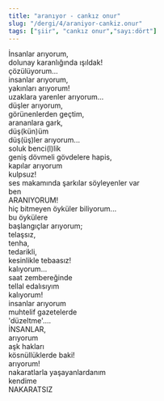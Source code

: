 ```yaml
---
title: "aranıyor - cankız onur"
slug: "/dergi/4/araniyor-cankiz.onur"
tags: ["şiir", "cankız onur","sayı:dört"]
---
```

İnsanlar arıyorum,  
dolunay karanlığında ışıldak!\
çözülüyorum...\
insanlar arıyorum,\
yakınları arıyorum!\
uzaklara yarenler arıyorum...\
düşler arıyorum,\
görünenlerden geçtim,\
arananlara gark,\
düş(kün)üm\
düş(üş)ler arıyorum...\
soluk benci(l)lik\
geniş dövmeli gövdelere hapis,\
kapılar arıyorum\
kulpsuz!\
ses makamında şarkılar söyleyenler var\
ben\
ARANIYORUM!\
hiç bitmeyen öyküler biliyorum...\
bu öykülere\
başlangıçlar arıyorum;\
telaşsız,\
tenha,\
tedarikli,\
kesinlikle tebaasız!\
kalıyorum...\
saat zembereğinde\
tellal edalısıyım\
kalıyorum!\
insanlar arıyorum\
muhtelif gazetelerde\
'düzeltme'....\
İNSANLAR,\
arıyorum\
aşk hakları\
kösnüllüklerde baki!\
arıyorum!\
nakaratlarla yaşayanlardanım\
kendime\
NAKARATSIZ